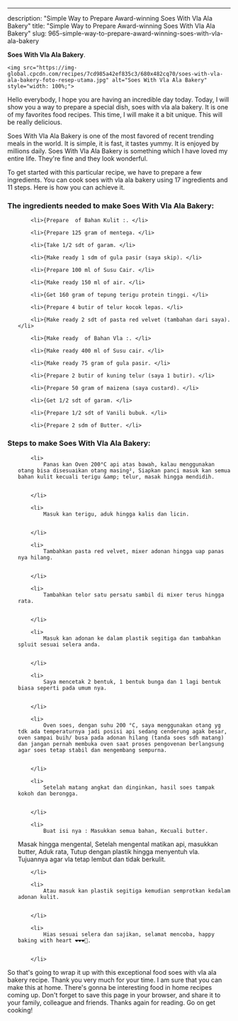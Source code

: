 ---
description: "Simple Way to Prepare Award-winning Soes With Vla Ala Bakery"
title: "Simple Way to Prepare Award-winning Soes With Vla Ala Bakery"
slug: 965-simple-way-to-prepare-award-winning-soes-with-vla-ala-bakery

<p>
	<strong>Soes With Vla Ala Bakery</strong>. 
	
</p>
<p>
	
	<img src="https://img-global.cpcdn.com/recipes/7cd985a42ef835c3/680x482cq70/soes-with-vla-ala-bakery-foto-resep-utama.jpg" alt="Soes With Vla Ala Bakery" style="width: 100%;">
	
	
</p>
<p>
	Hello everybody, I hope you are having an incredible day today. Today, I will show you a way to prepare a special dish, soes with vla ala bakery. It is one of my favorites food recipes. This time, I will make it a bit unique. This will be really delicious.
</p>
	
<p>
	
</p>
<p>
	Soes With Vla Ala Bakery is one of the most favored of recent trending meals in the world. It is simple, it is fast, it tastes yummy. It is enjoyed by millions daily. Soes With Vla Ala Bakery is something which I have loved my entire life. They're fine and they look wonderful.
</p>

<p>
To get started with this particular recipe, we have to prepare a few ingredients. You can cook soes with vla ala bakery using 17 ingredients and 11 steps. Here is how you can achieve it.
</p>

<h3>The ingredients needed to make Soes With Vla Ala Bakery:</h3>

<ol>
	
		<li>{Prepare  of Bahan Kulit :. </li>
	
		<li>{Prepare 125 gram of mentega. </li>
	
		<li>{Take 1/2 sdt of garam. </li>
	
		<li>{Make ready 1 sdm of gula pasir (saya skip). </li>
	
		<li>{Prepare 100 ml of Susu Cair. </li>
	
		<li>{Make ready 150 ml of air. </li>
	
		<li>{Get 160 gram of tepung terigu protein tinggi. </li>
	
		<li>{Prepare 4 butir of telur kocok lepas. </li>
	
		<li>{Make ready 2 sdt of pasta red velvet (tambahan dari saya). </li>
	
		<li>{Make ready  of Bahan Vla :. </li>
	
		<li>{Make ready 400 ml of Susu cair. </li>
	
		<li>{Make ready 75 gram of gula pasir. </li>
	
		<li>{Prepare 2 butir of kuning telur (saya 1 butir). </li>
	
		<li>{Prepare 50 gram of maizena (saya custard). </li>
	
		<li>{Get 1/2 sdt of garam. </li>
	
		<li>{Prepare 1/2 sdt of Vanili bubuk. </li>
	
		<li>{Prepare 2 sdm of Butter. </li>
	
</ol>
<p>
	
</p>

<h3>Steps to make Soes With Vla Ala Bakery:</h3>

<ol>
	
		<li>
			Panas kan Oven 200°C api atas bawah, kalau menggunakan otang bisa disesuaikan otang masing², Siapkan panci masuk kan semua bahan kulit kecuali terigu &amp; telur, masak hingga mendidih.
			
			
		</li>
	
		<li>
			Masuk kan terigu, aduk hingga kalis dan licin.
			
			
		</li>
	
		<li>
			Tambahkan pasta red velvet, mixer adonan hingga uap panas nya hilang.
			
			
		</li>
	
		<li>
			Tambahkan telor satu persatu sambil di mixer terus hingga rata.
			
			
		</li>
	
		<li>
			Masuk kan adonan ke dalam plastik segitiga dan tambahkan spluit sesuai selera anda.
			
			
		</li>
	
		<li>
			Saya mencetak 2 bentuk, 1 bentuk bunga dan 1 lagi bentuk biasa seperti pada umum nya.
			
			
		</li>
	
		<li>
			Oven soes, dengan suhu 200 °C, saya menggunakan otang yg tdk ada temperaturnya jadi posisi api sedang cenderung agak besar, oven sampai buih/ busa pada adonan hilang (tanda soes sdh matang) dan jangan pernah membuka oven saat proses pengovenan berlangsung agar soes tetap stabil dan mengembang sempurna.
			
			
		</li>
	
		<li>
			Setelah matang angkat dan dinginkan, hasil soes tampak kokoh dan berongga.
			
			
		</li>
	
		<li>
			Buat isi nya : Masukkan semua bahan, Kecuali butter.
Masak hingga mengental,
Setelah mengental matikan api, masukkan butter, Aduk rata, Tutup dengan plastik hingga menyentuh vla. Tujuannya agar vla tetap lembut dan tidak berkulit.
			
			
		</li>
	
		<li>
			Atau masuk kan plastik segitiga kemudian semprotkan kedalam adonan kulit.
			
			
		</li>
	
		<li>
			Hias sesuai selera dan sajikan, selamat mencoba, happy baking with heart ❤❤❤🙏.
			
			
		</li>
	
</ol>

<p>
	
</p>

<p>
	So that's going to wrap it up with this exceptional food soes with vla ala bakery recipe. Thank you very much for your time. I am sure that you can make this at home. There's gonna be interesting food in home recipes coming up. Don't forget to save this page in your browser, and share it to your family, colleague and friends. Thanks again for reading. Go on get cooking!
</p>

